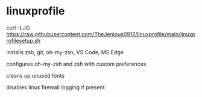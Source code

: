# linuxprofile
curl -LJO https://raw.githubusercontent.com/TheJenious0917/linuxprofile/main/linuxprofilesetup.sh

installs zsh, git, oh-my-zsh, VS Code, MS Edge

configures oh-my-zsh and zsh with custom preferences

cleans up unused fonts

disables linux firewall logging if present

